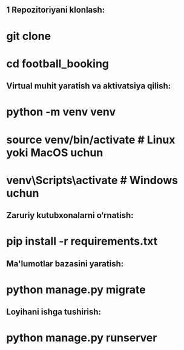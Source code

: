 ## 1 Repozitoriyani klonlash:
# git clone <repository-url>
# cd football_booking
## Virtual muhit yaratish va aktivatsiya qilish:
# python -m venv venv
# source venv/bin/activate  # Linux yoki MacOS uchun
# venv\Scripts\activate  # Windows uchun
## Zaruriy kutubxonalarni o‘rnatish:
# pip install -r requirements.txt
## Ma'lumotlar bazasini yaratish:
# python manage.py migrate
## Loyihani ishga tushirish:
# python manage.py runserver

